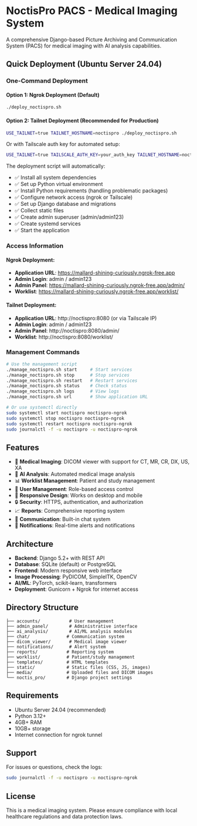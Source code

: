 # NoctisPro PACS - Medical Imaging System

A comprehensive Django-based Picture Archiving and Communication System (PACS) for medical imaging with AI analysis capabilities.

## Quick Deployment (Ubuntu Server 24.04)

### One-Command Deployment

#### Option 1: Ngrok Deployment (Default)
```bash
./deploy_noctispro.sh
```

#### Option 2: Tailnet Deployment (Recommended for Production)
```bash
USE_TAILNET=true TAILNET_HOSTNAME=noctispro ./deploy_noctispro.sh
```

Or with Tailscale auth key for automated setup:
```bash
USE_TAILNET=true TAILSCALE_AUTH_KEY=your_auth_key TAILNET_HOSTNAME=noctispro ./deploy_noctispro.sh
```

The deployment script will automatically:
- ✅ Install all system dependencies
- ✅ Set up Python virtual environment
- ✅ Install Python requirements (handling problematic packages)
- ✅ Configure network access (ngrok or Tailscale)
- ✅ Set up Django database and migrations
- ✅ Collect static files
- ✅ Create admin superuser (admin/admin123)
- ✅ Create systemd services
- ✅ Start the application

### Access Information

#### Ngrok Deployment:
- **Application URL**: https://mallard-shining-curiously.ngrok-free.app
- **Admin Login**: admin / admin123
- **Admin Panel**: https://mallard-shining-curiously.ngrok-free.app/admin/
- **Worklist**: https://mallard-shining-curiously.ngrok-free.app/worklist/

#### Tailnet Deployment:
- **Application URL**: http://noctispro:8080 (or via Tailscale IP)
- **Admin Login**: admin / admin123
- **Admin Panel**: http://noctispro:8080/admin/
- **Worklist**: http://noctispro:8080/worklist/

### Management Commands
```bash
# Use the management script
./manage_noctispro.sh start     # Start services
./manage_noctispro.sh stop      # Stop services
./manage_noctispro.sh restart   # Restart services
./manage_noctispro.sh status    # Check status
./manage_noctispro.sh logs      # View logs
./manage_noctispro.sh url       # Show application URL

# Or use systemctl directly
sudo systemctl start noctispro noctispro-ngrok
sudo systemctl stop noctispro noctispro-ngrok
sudo systemctl restart noctispro noctispro-ngrok
sudo journalctl -f -u noctispro -u noctispro-ngrok
```

## Features
- 🏥 **Medical Imaging**: DICOM viewer with support for CT, MR, CR, DX, US, XA
- 🤖 **AI Analysis**: Automated medical image analysis
- 📊 **Worklist Management**: Patient and study management
- 👥 **User Management**: Role-based access control
- 📱 **Responsive Design**: Works on desktop and mobile
- 🔒 **Security**: HTTPS, authentication, and authorization
- 📈 **Reports**: Comprehensive reporting system
- 💬 **Communication**: Built-in chat system
- 🔔 **Notifications**: Real-time alerts and notifications

## Architecture
- **Backend**: Django 5.2+ with REST API
- **Database**: SQLite (default) or PostgreSQL
- **Frontend**: Modern responsive web interface
- **Image Processing**: PyDICOM, SimpleITK, OpenCV
- **AI/ML**: PyTorch, scikit-learn, transformers
- **Deployment**: Gunicorn + Ngrok for internet access

## Directory Structure
```
├── accounts/           # User management
├── admin_panel/        # Administrative interface
├── ai_analysis/        # AI/ML analysis modules
├── chat/              # Communication system
├── dicom_viewer/       # Medical image viewer
├── notifications/      # Alert system
├── reports/           # Reporting system
├── worklist/          # Patient/study management
├── templates/         # HTML templates
├── static/            # Static files (CSS, JS, images)
├── media/             # Uploaded files and DICOM images
└── noctis_pro/        # Django project settings
```

## Requirements
- Ubuntu Server 24.04 (recommended)
- Python 3.12+
- 4GB+ RAM
- 10GB+ storage
- Internet connection for ngrok tunnel

## Support
For issues or questions, check the logs:
```bash
sudo journalctl -f -u noctispro -u noctispro-ngrok
```

## License
This is a medical imaging system. Please ensure compliance with local healthcare regulations and data protection laws.